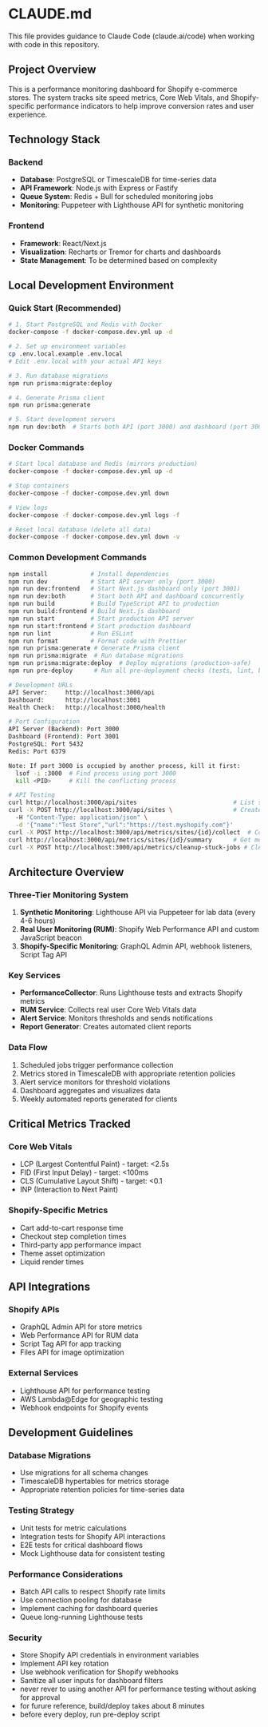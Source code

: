 # CLAUDE.md

This file provides guidance to Claude Code (claude.ai/code) when working with code in this repository.

## Project Overview

This is a performance monitoring dashboard for Shopify e-commerce stores. The system tracks site speed metrics, Core Web Vitals, and Shopify-specific performance indicators to help improve conversion rates and user experience.

## Technology Stack

### Backend
- **Database**: PostgreSQL or TimescaleDB for time-series data
- **API Framework**: Node.js with Express or Fastify
- **Queue System**: Redis + Bull for scheduled monitoring jobs
- **Monitoring**: Puppeteer with Lighthouse API for synthetic monitoring

### Frontend
- **Framework**: React/Next.js
- **Visualization**: Recharts or Tremor for charts and dashboards
- **State Management**: To be determined based on complexity

## Local Development Environment

### Quick Start (Recommended)
```bash
# 1. Start PostgreSQL and Redis with Docker
docker-compose -f docker-compose.dev.yml up -d

# 2. Set up environment variables
cp .env.local.example .env.local
# Edit .env.local with your actual API keys

# 3. Run database migrations
npm run prisma:migrate:deploy

# 4. Generate Prisma client
npm run prisma:generate

# 5. Start development servers
npm run dev:both  # Starts both API (port 3000) and dashboard (port 3001)
```

### Docker Commands
```bash
# Start local database and Redis (mirrors production)
docker-compose -f docker-compose.dev.yml up -d

# Stop containers
docker-compose -f docker-compose.dev.yml down

# View logs
docker-compose -f docker-compose.dev.yml logs -f

# Reset local database (delete all data)
docker-compose -f docker-compose.dev.yml down -v
```

### Common Development Commands

```bash
npm install            # Install dependencies
npm run dev            # Start API server only (port 3000)
npm run dev:frontend   # Start Next.js dashboard only (port 3001)
npm run dev:both       # Start both API and dashboard concurrently
npm run build          # Build TypeScript API to production
npm run build:frontend # Build Next.js dashboard
npm run start          # Start production API server
npm run start:frontend # Start production dashboard
npm run lint           # Run ESLint
npm run format         # Format code with Prettier
npm run prisma:generate # Generate Prisma client
npm run prisma:migrate  # Run database migrations
npm run prisma:migrate:deploy  # Deploy migrations (production-safe)
npm run pre-deploy      # Run all pre-deployment checks (tests, lint, build)

# Development URLs
API Server:     http://localhost:3000/api
Dashboard:      http://localhost:3001
Health Check:   http://localhost:3000/health

# Port Configuration
API Server (Backend): Port 3000
Dashboard (Frontend): Port 3001
PostgreSQL: Port 5432
Redis: Port 6379

Note: If port 3000 is occupied by another process, kill it first:
  lsof -i :3000  # Find process using port 3000
  kill <PID>     # Kill the conflicting process

# API Testing
curl http://localhost:3000/api/sites                           # List sites
curl -X POST http://localhost:3000/api/sites \                 # Create site
  -H "Content-Type: application/json" \
  -d '{"name":"Test Store","url":"https://test.myshopify.com"}'
curl -X POST http://localhost:3000/api/metrics/sites/{id}/collect  # Collect metrics
curl http://localhost:3000/api/metrics/sites/{id}/summary      # Get metrics summary
curl -X POST http://localhost:3000/api/metrics/cleanup-stuck-jobs # Clean up stuck monitoring jobs
```

## Architecture Overview

### Three-Tier Monitoring System
1. **Synthetic Monitoring**: Lighthouse API via Puppeteer for lab data (every 4-6 hours)
2. **Real User Monitoring (RUM)**: Shopify Web Performance API and custom JavaScript beacon
3. **Shopify-Specific Monitoring**: GraphQL Admin API, webhook listeners, Script Tag API

### Key Services
- **PerformanceCollector**: Runs Lighthouse tests and extracts Shopify metrics
- **RUM Service**: Collects real user Core Web Vitals data
- **Alert Service**: Monitors thresholds and sends notifications
- **Report Generator**: Creates automated client reports

### Data Flow
1. Scheduled jobs trigger performance collection
2. Metrics stored in TimescaleDB with appropriate retention policies
3. Alert service monitors for threshold violations
4. Dashboard aggregates and visualizes data
5. Weekly automated reports generated for clients

## Critical Metrics Tracked

### Core Web Vitals
- LCP (Largest Contentful Paint) - target: <2.5s
- FID (First Input Delay) - target: <100ms
- CLS (Cumulative Layout Shift) - target: <0.1
- INP (Interaction to Next Paint)

### Shopify-Specific Metrics
- Cart add-to-cart response time
- Checkout step completion times
- Third-party app performance impact
- Theme asset optimization
- Liquid render times

## API Integrations

### Shopify APIs
- GraphQL Admin API for store metrics
- Web Performance API for RUM data
- Script Tag API for app tracking
- Files API for image optimization

### External Services
- Lighthouse API for performance testing
- AWS Lambda@Edge for geographic testing
- Webhook endpoints for Shopify events

## Development Guidelines

### Database Migrations
- Use migrations for all schema changes
- TimescaleDB hypertables for metrics storage
- Appropriate retention policies for time-series data

### Testing Strategy
- Unit tests for metric calculations
- Integration tests for Shopify API interactions
- E2E tests for critical dashboard flows
- Mock Lighthouse data for consistent testing

### Performance Considerations
- Batch API calls to respect Shopify rate limits
- Use connection pooling for database
- Implement caching for dashboard queries
- Queue long-running Lighthouse tests

### Security
- Store Shopify API credentials in environment variables
- Implement API key rotation
- Use webhook verification for Shopify webhooks
- Sanitize all user inputs for dashboard filters
- never rever to using another API for performance testing without asking for approval
- for furure reference, build/deploy takes about 8 minutes
- before every deploy, run pre-deploy script